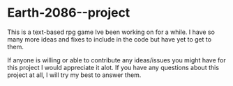 # Earth-2086--project
This is a text-based rpg game Ive been working on for a while.
I have so many more ideas and fixes to include in the code but have yet to get to them.

If anyone is willing or able to contribute any ideas/issues you might have for this project I would appreciate it alot. 
If you have any questions about this project at all, I will try my best to answer them.
